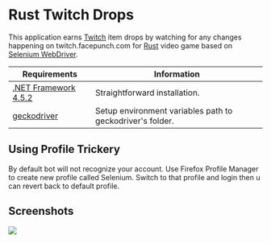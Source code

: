 # Rust Twitch Drops
This application earns [Twitch](https://twitch.tv/) item drops by watching for any changes happening on twitch.facepunch.com for [Rust](https://store.steampowered.com/app/252490/Rust/) video game based on [Selenium WebDriver](https://selenium.dev/).

| Requirements | Information |
| ------------ | ----------- |
| [.NET Framework 4.5.2](https://microsoft.com/en-us/download/details.aspx?id=42642) | Straightforward installation. |
| [geckodriver](https://github.com/mozilla/geckodriver/releases) | Setup environment variables path to geckodriver's folder. |

Using Profile Trickery
---
By default bot will not recognize your account. 
Use Firefox Profile Manager to create new profile called Selenium.
Switch to that profile and login then u can revert back to default profile.

Screenshots
---
![](images/proof-1.png)
